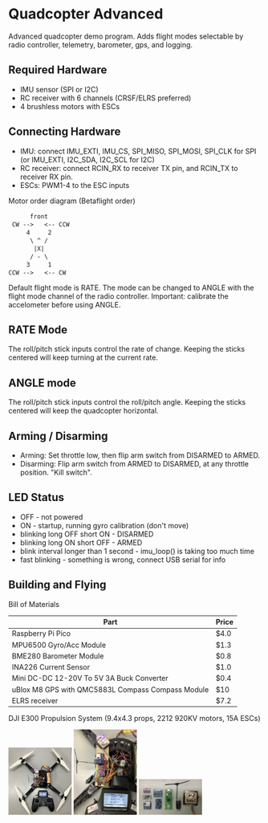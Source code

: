 # Quadcopter Advanced

Advanced quadcopter demo program. Adds flight modes selectable by radio controller, telemetry, barometer, gps, and logging.

## Required Hardware

- IMU sensor (SPI or I2C)
- RC receiver with 6 channels (CRSF/ELRS preferred)
- 4 brushless motors with ESCs

## Connecting Hardware

- IMU: connect IMU_EXTI, IMU_CS, SPI_MISO, SPI_MOSI, SPI_CLK for SPI (or IMU_EXTI, I2C_SDA, I2C_SCL for I2C)
- RC receiver: connect RCIN_RX to receiver TX pin, and RCIN_TX to receiver RX pin.
- ESCs: PWM1-4 to the ESC inputs

Motor order diagram (Betaflight order)

```
      front
 CW -->   <-- CCW
     4     2 
      \ ^ /
       |X|
      / - \
     3     1 
CCW -->   <-- CW
```

Default flight mode is RATE. The mode can be changed to ANGLE with the flight mode channel of the radio controller. Important: calibrate the accelometer before using ANGLE.

## RATE Mode

The roll/pitch stick inputs control the rate of change. Keeping the sticks centered will keep turning at the current rate.

## ANGLE mode

The roll/pitch stick inputs control the roll/pitch angle. Keeping the sticks centered will keep the quadcopter horizontal.

## Arming / Disarming

- Arming: Set throttle low, then flip arm switch from DISARMED to ARMED.
- Disarming: Flip arm switch from ARMED to DISARMED, at any throttle position. "Kill switch".

## LED Status

- OFF - not powered
- ON - startup, running gyro calibration (don't move)
- blinking long OFF short ON - DISARMED
- blinking long ON short OFF - ARMED
- blink interval longer than 1 second - imu_loop() is taking too much time
- fast blinking - something is wrong, connect USB serial for info

## Building and Flying

Bill of Materials

Part|Price
|-|-|
Raspberry Pi Pico | $4.0
MPU6500 Gyro/Acc Module | $1.3
BME280 Barometer Module | $0.8
INA226 Current Sensor | $1.0
Mini DC-DC 12-20V To 5V 3A Buck Converter | $0.4
uBlox M8 GPS with QMC5883L Compass Compass Module | $10
ELRS receiver | $7.2
DJI E300 Propulsion System (9.4x4.3 props, 2212 920KV motors, 15A ESCs)

<img src="img/ex-qa1.jpg" width="25%" /> <img src="img/ex-qa2.jpg" width="25%" /> <img src="img/ex-qa3.jpg" width="25%" />
